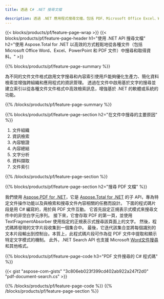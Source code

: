 ```yaml
---
title: 透過 C# .NET 搜尋文檔 

description: 透過 .NET 應用程式搜尋文檔，包括 PDF、Microsoft Office Excel、Word、PowerPoint 等。 透過應用程式在線上搜尋文件。
---
```


{{< blocks/products/pf/feature-page-wrap >}}
{{< blocks/products/pf/feature-page-header h1="使用 .NET API 搜尋文檔" h2="使用 Aspose.Total for .NET 以高效的方式輕鬆地從各種文件（包括 Microsoft Office Word、Excel、PowerPoint 和 PDF 文件）中搜尋和取得資料。" >}}

{{% blocks/products/pf/feature-page-summary %}}

為不同的文件文件格式啟用文字搜尋和內容索引使用戶能夠優化生產力、簡化資料檢索並增強跨組織和應用程式的資訊管理。 透過在文件中啟用基於文字的搜尋並建立索引以從各種文件文件格式中高效檢索訊息，增強基於 .NET 的軟體或系統的功能。

{{% /blocks/products/pf/feature-page-summary  %}}

{{% blocks/products/pf/feature-page-section  h2="在文件中搜尋的主要原因" %}}

1. 文件組織
1. 資訊檢索
1. 內容驗證 
1. 內容總結 
1. 文字分析
1. 資料擷取 
1. 文件索引 


{{% /blocks/products/pf/feature-page-section %}}

{{% blocks/products/pf/feature-page-section  h2="搜尋 PDF 文檔" %}}

我們使用 [Aspose.PDF for .NET](https://products.aspose.com/pdf/net/)，它是 [Aspose.Total for .NET](https://products.aspose.com/total/net/) 的子 API，專為特定文件操作功能以及與檢索和搜尋文件內容相關的任務而設計。 下面的程式碼片段是用 C# 編寫的，用於與 PDF 文件互動。 它首先設定正規表示式模式來搜尋文件中的非空白字元序列。 接下來，它會存取 PDF 的第一頁，並使用 TextFragmentAbsorber 使用指定的正規表示式搜尋該頁面上的文字。 然後，程式碼將發現的文字片段收集到一個集合中。 最後，它迭代該集合並將每個識別的文本片段輸出到控制台。本質上，此程式碼片段可作為從 PDF 文件中提取和顯示特定文字模式的機制。 此外，.NET Search API 也支援 Microsoft [Word文件搜尋](https://products.aspose.com/total/net/search/word/) 和其他格式。

{{% blocks/products/pf/feature-page-code h3="PDF 文件搜尋的 C# 程式碼" %}}

{{< gist "aspose-com-gists" "3c806eb023f399cd402ab922a247f2d0" "pdf-document-search.cs" >}}

{{% /blocks/products/pf/feature-page-code  %}}
{{% /blocks/products/pf/feature-page-section %}}